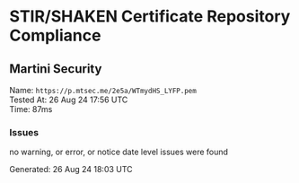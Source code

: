 # STIR/SHAKEN Certificate Repository Compliance

## Martini Security

Name: `https://p.mtsec.me/2e5a/WTmydHS_LYFP.pem`\
Tested At: 26 Aug 24 17:56 UTC\
Time: 87ms

### Issues

no warning, or error, or notice date level issues were found

Generated: 26 Aug 24 18:03 UTC